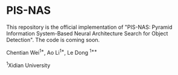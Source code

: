# PIS-NAS

This repository is the official implementation  of "PIS-NAS: Pyramid Information System-Based Neural Architecture Search for Object Detection". The code is coming soon.

Chentian Wei<sup>1*</sup>, Ao Li<sup>1\*</sup>, Le Dong <sup>1\*\*</sup>

<sup>1</sup>Xidian University